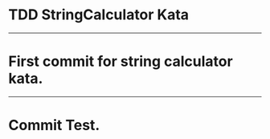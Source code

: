 # TDD StringCalculator Kata
-------
# First commit for string calculator kata.
-------
# Commit Test.